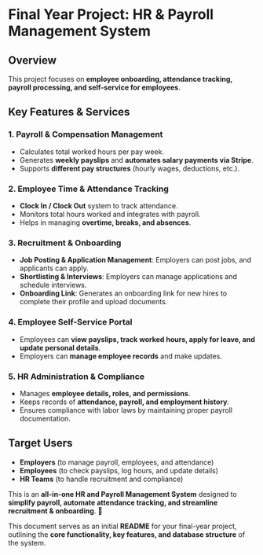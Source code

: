 # Final Year Project: HR & Payroll Management System

## **Overview**
This project focuses on **employee onboarding, attendance tracking, payroll processing, and self-service for employees**.

## **Key Features & Services**

### **1. Payroll & Compensation Management**
- Calculates total worked hours per pay week.
- Generates **weekly payslips** and **automates salary payments via Stripe**.
- Supports **different pay structures** (hourly wages, deductions, etc.).

### **2. Employee Time & Attendance Tracking**
- **Clock In / Clock Out** system to track attendance.
- Monitors total hours worked and integrates with payroll.
- Helps in managing **overtime, breaks, and absences**.

### **3. Recruitment & Onboarding**
- **Job Posting & Application Management**: Employers can post jobs, and applicants can apply.
- **Shortlisting & Interviews**: Employers can manage applications and schedule interviews.
- **Onboarding Link**: Generates an onboarding link for new hires to complete their profile and upload documents.

### **4. Employee Self-Service Portal**
- Employees can **view payslips, track worked hours, apply for leave, and update personal details**.
- Employers can **manage employee records** and make updates.

### **5. HR Administration & Compliance**
- Manages **employee details, roles, and permissions**.
- Keeps records of **attendance, payroll, and employment history**.
- Ensures compliance with labor laws by maintaining proper payroll documentation.

## **Target Users**
- **Employers** (to manage payroll, employees, and attendance)
- **Employees** (to check payslips, log hours, and update details)
- **HR Teams** (to handle recruitment and compliance)

This is an **all-in-one HR and Payroll Management System** designed to **simplify payroll, automate attendance tracking, and streamline recruitment & onboarding**. 🚀


This document serves as an initial **README** for your final-year project, outlining the **core functionality, key features, and database structure** of the system.

